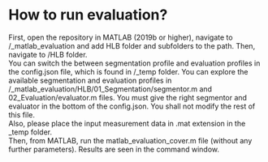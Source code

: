 # How to run evaluation?
First, open the repository in MATLAB (2019b or higher), navigate to <root>/_matlab_evaluation and add HLB folder and subfolders to the path. Then, navigate to /HLB folder.\
You can switch the between segmentation profile and evaluation profiles in the config.json file, which is found in <root>/_temp folder. You can explore the available segmentation and evaluation profiles in <root>/_matlab_evaluation/HLB/01_Segmentation/segmentor.m and 02_Evaluation/evaluator.m files. You must give the right segmentor and evaluator in the bottom of the config.json. You shall not modify the rest of this file.\
Also, please place the input measurement data in .mat extension in the _temp folder. \
Then, from MATLAB, run the matlab_evaluation_cover.m file (without any further parameters). Results are seen in the command window.